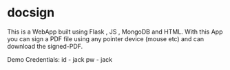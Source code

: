 # docsign

This is a WebApp built using Flask , JS , MongoDB and HTML.
With this App you can sign a PDF file using any pointer device (mouse etc) and can download the signed-PDF.

Demo Credentials:
id - jack
pw - jack

